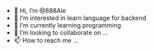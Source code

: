 - 👋 Hi, I’m @888Ale
- 👀 I’m interested in learn language for backend
- 🌱 I’m currently learning programming
- 💞️ I’m looking to collaborate on ...
- 📫 How to reach me ...

<!---
888Ale/888Ale is a ✨ special ✨ repository because its `README.md` (this file) appears on your GitHub profile.
You can click the Preview link to take a look at your changes.
--->
